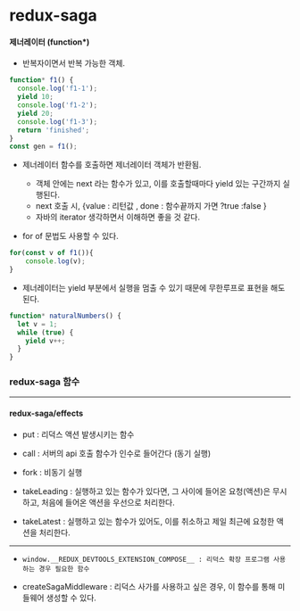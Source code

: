 # redux-saga

#### 제너레이터 (function*)

- 반복자이면서 반복 가능한 객체.

```javascript
function* f1() {
  console.log('f1-1');
  yield 10;
  console.log('f1-2');
  yield 20;
  console.log('f1-3');
  return 'finished';
}
const gen = f1();
```

- 제너레이터 함수를 호출하면 제너레이터 객체가 반환됨.
  - 객체 안에는 next 라는 함수가 있고, 이를 호출할때마다 yield 있는 구간까지 실행된다.
  - next 호출 시, {value : 리턴값 , done : 함수끝까지 가면 ?true :false }
  - 자바의 iterator 생각하면서 이해하면 좋을 것 같다.

- for of 문법도 사용할 수 있다.

```javascript
for(const v of f1()){
	console.log(v);
}
```

- 제너레이터는 yield 부분에서 실행을 멈출 수 있기 때문에 무한루프로 표현을 해도 된다.

```javascript
function* naturalNumbers() {
  let v = 1;
  while (true) {
    yield v++;
  }
}
```

### redux-saga 함수

------

#### redux-saga/effects

- put : 리덕스 액션 발생시키는 함수

- call : 서버의 api 호출 함수가 인수로 들어간다 (동기 실행)
- fork : 비동기 실행
- takeLeading : 실행하고 있는 함수가 있다면, 그 사이에 들어온 요청(액션)은 무시하고, 처음에 들어온 액션을 우선으로 처리한다.
- takeLatest : 실행하고 있는 함수가 있어도, 이를 취소하고 제일 최근에 요청한 액션을 처리한다.

------

- ```
  window.__REDUX_DEVTOOLS_EXTENSION_COMPOSE__ : 리덕스 확장 프로그램 사용하는 경우 필요한 함수
  ```

- createSagaMiddleware : 리덕스 사가를 사용하고 싶은 경우, 이 함수를 통해 미들웨어 생성할 수 있다.

